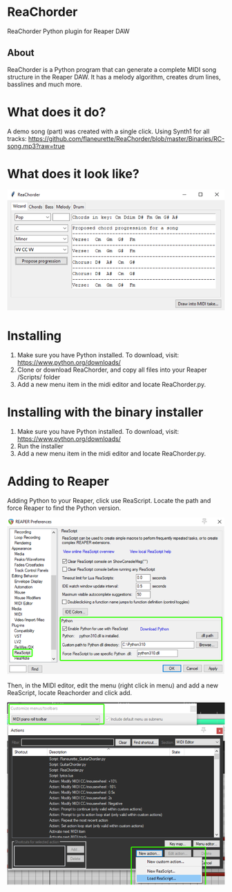 # ReaChorder
ReaChorder Python plugin for Reaper DAW

About
-----
ReaChorder is a Python program that can generate a complete MIDI song structure in the Reaper DAW. It has a melody algorithm, creates drum lines, basslines and much more.

# What does it do?
A demo song (part) was created with a single click. Using Synth1 for all tracks:
https://github.com/flaneurette/ReaChorder/blob/master/Binaries/RC-song.mp3?raw=true

# What does it look like?

<img src="https://raw.githubusercontent.com/flaneurette/ReaChorder/master/images/screenshot.png" />

# Installing
1.  Make sure you have Python installed. To download, visit: https://www.python.org/downloads/
2.  Clone or download ReaChorder, and copy all files into your Reaper /Scripts/ folder
3.  Add a new menu item in the midi editor and locate ReaChorder.py.

# Installing with the binary installer
1.  Make sure you have Python installed. To download, visit: https://www.python.org/downloads/
2.  Run the installer
3.  Add a new menu item in the midi editor and locate ReaChorder.py.

# Adding to Reaper

Adding Python to your Reaper, click use ReaScript. Locate the path and force Reaper to find the Python version.

<img src="https://raw.githubusercontent.com/flaneurette/ReaChorder/master/images/reaper-pref.png" />

Then, in the MIDI editor, edit the menu (right click in menu) and add a new ReaScript, locate Reachorder and click add.

<img src="https://raw.githubusercontent.com/flaneurette/ReaChorder/master/images/reaper-action-list.png" />
